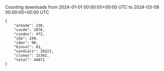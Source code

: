 
Counting downloads from 2024-01-01 00:00:00+00:00 UTC to 2024-03-08 00:00:00+00:00 UTC

```
{
    "arkode": 230,
    "cvode": 1076,
    "cvodes": 472,
    "ida": 249,
    "idas": 98,
    "kinsol": 61,
    "sundials": 26523,
    "clones": 15362,
    "total": 44071
}
```
